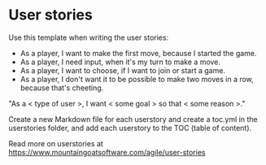 

# User stories

Use this template when writing the user stories:


* As a player, I want to make the first move, because I started the game.
* As a player, I need input, when it's my turn to make a move.
* As a player, I want to choose, if I want to join or start a game.
* As a player, I don't want it to be possible to make two moves in a row, because that's cheeting.






"As a < type of user >, I want < some goal > so that < some reason >."

Create a new Markdown file for each userstory and create a toc.yml in the userstories folder, and add each userstory to the TOC (table of content).

Read more on userstories at [https://www.mountaingoatsoftware.com/agile/user-stories
](https://www.mountaingoatsoftware.com/agile/user-stories
)
